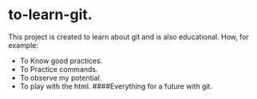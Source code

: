 # to-learn-git.
This project is created to learn about git and is also educational. How, for example:
- To Know good practices.  
- To Practice commands.
- To observe my potential.
- To play with the html.
####Everything for a future with git.

